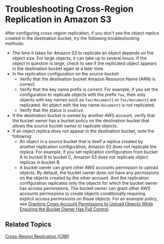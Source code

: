 # Troubleshooting Cross\-Region Replication in Amazon S3<a name="crr-troubleshoot"></a>

After configuring cross\-region replication, if you don't see the object replica created in the destination bucket, try the following troubleshooting methods:
+ The time it takes for Amazon S3 to replicate an object depends on the object size\. For large objects, it can take up to several hours\. If the object in question is large, check to see if the replicated object appears in the destination bucket again at a later time\.
+ In the replication configuration on the source bucket:
  + Verify that the destination bucket Amazon Resource Name \(ARN\) is correct\.
  + Verify that the key name prefix is correct\. For example, if you set the configuration to replicate objects with the prefix `Tax`, then only objects with key names such as `Tax/document1` or `Tax/document2` are replicated\. An object with the key name `document3` is not replicated\.
  + Verify that the status is `enabled`\.
+ If the destination bucket is owned by another AWS account, verify that the bucket owner has a bucket policy on the destination bucket that allows the source bucket owner to replicate objects\.
+ If an object replica does not appear in the destination bucket, note the following:
  + An object in a source bucket that is itself a replica created by another replication configuration, Amazon S3 does not replicate the replica\. For example, if you set replication configuration from bucket A to bucket B to bucket C, Amazon S3 does not replicate object replicas in bucket B\.
  + A bucket owner can grant other AWS accounts permission to upload objects\. By default, the bucket owner does not have any permissions on the objects created by the other account\. And the replication configuration replicates only the objects for which the bucket owner has access permissions\. The bucket owner can grant other AWS accounts permissions to create objects conditionally requiring explicit access permissions on those objects\. For an example policy, see [Granting Cross\-Account Permissions to Upload Objects While Ensuring the Bucket Owner Has Full Control](example-bucket-policies.md#example-bucket-policies-use-case-8)\.

## Related Topics<a name="crr-troubleshoot-related-topics"></a>

[Cross\-Region Replication \(CRR\)](crr.md)